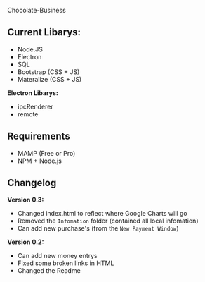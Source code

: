 Chocolate-Business

## Current Libarys:
- Node.JS
- Electron
- SQL
- Bootstrap (CSS + JS)
- Materalize (CSS + JS)

**Electron Libarys:**
- ipcRenderer
- remote

## Requirements
- MAMP (Free or Pro) 
- NPM + Node.js 

## Changelog

**Version 0.3:**
- Changed index.html to reflect where Google Charts will go
- Removed the `Infomation` folder (contained all local infomation)
- Can add new purchase's (from the `New Payment Window`) 

**Version 0.2:**
- Can add new money entrys
- Fixed some broken links in HTML
- Changed the Readme

